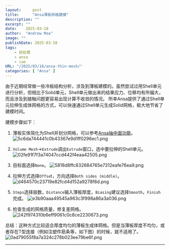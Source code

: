 ```yaml
---
layout:     post
title:      "Ansa薄板网格建模"
description: ""
excerpt: ""
date:    2025-03-18
author:  "Andrew Moa"
image: ""
publishDate: 2025-03-18
tags:
    - 前处理
    - ansa
    - cae
URL: "/2025/03/18/ansa-thin-mesh/"
categories: [ "Ansa" ]    
---
```


由于近期经常做一些冷板结构分析，涉及到薄板建模的。虽然尝试过用Shell单元进行分析，但相比于Solid单元，Shell单元做出来的结果应力、位移均有所偏大，而且涉及到接触问题更容易出现计算不收敛的情况。
所幸Ansa提供了通过Shell单元拉伸生成体网格的方式，可以快速通过Shell单元生成Solid网格，极大地节省了建模时间。

建模步骤如下：
1. 薄板实体简化为Shell并划分网格，可以参考[Ansa抽中面功能](https://andrewmoa2005.github.io/2025/02/27/ansa-midsurf/)。
![5c6da744441c0b43367e9d1ff0296ec1.png](/resources/5c6da744441c0b43367e9d1ff0296ec1.png)

2. `Volume Mesh`→`Extrude`调出`Extrude`窗口，选中要拉伸的Shell单元。
![02fe91f7f3a74047ccd442f4eaa42505.png](/resources/02fe91f7f3a74047ccd442f4eaa42505.png)

3. 目标面选择`None`。
![5818d8ffc832684765e7312eafe76ea9.png](/resources/5818d8ffc832684765e7312eafe76ea9.png)

4. 拉伸方式选择`Offse`t，方向选择`Both sides (middle)`。
![d464570c23719e82fcd4d152a9278f8d.png](/resources/d464570c23719e82fcd4d152a9278f8d.png)

5. `Steps`选择层数，`Distance`输入薄板厚度，`Biasing`建议选择`Smooth`，`Finish`完成。
![e3b90aaa49545a963c3f998a86a3a036.png](/resources/e3b90aaa49545a963c3f998a86a3a036.png)

6. 检查生成的网格质量，修复差网格。
![242f974310b6eff9061c0c8ce2230673.png](/resources/242f974310b6eff9061c0c8ce2230673.png)

总结：这种方式比较适合厚度均匀的薄板生成体网格。但是当薄板厚度不均匀，或者存在T型连接（例如注塑件筋条等，如下图）的时候，就不适用了。
![0ad79055f8a7a324c278b023ee79be6f.png](/resources/0ad79055f8a7a324c278b023ee79be6f.png)

---


